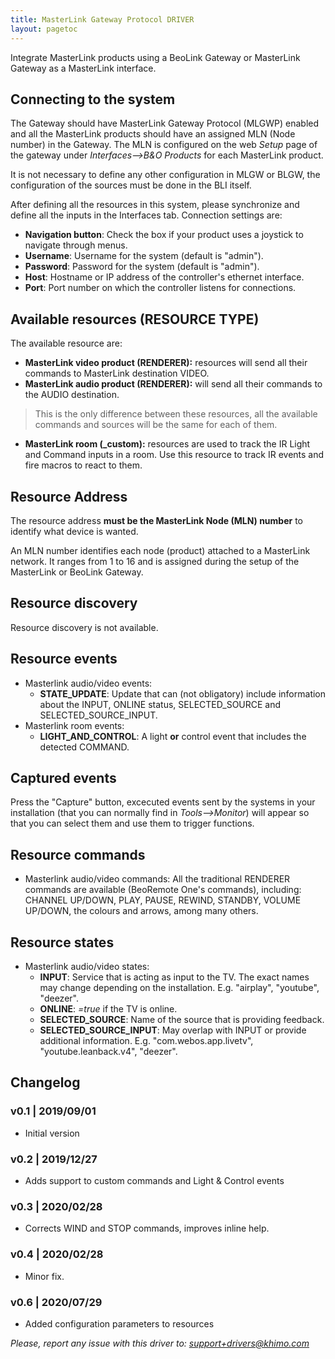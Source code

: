 ```yaml
---
title: MasterLink Gateway Protocol DRIVER
layout: pagetoc
---
```


Integrate MasterLink products using a BeoLink Gateway or MasterLink Gateway as a MasterLink interface.


## Connecting to the system

The Gateway should have MasterLink Gateway Protocol (MLGWP) enabled and all the MasterLink products should have an assigned MLN (Node number) in the Gateway. The MLN is configured on the web _Setup_ page of the gateway under *Interfaces-->B&O Products* for each MasterLink product.

It is not necessary to define any other configuration in MLGW or BLGW, the configuration of the sources must be done in the BLI itself.

After defining all the resources in this system, please synchronize and define all the inputs in the Interfaces tab.
Connection settings are:
 - **Navigation button**: Check the box if your product uses a joystick to navigate through menus.
 - **Username**: Username for the system (default is "admin").
 - **Password**: Password for the system (default is "admin").
 - **Host**: Hostname or IP address of the controller's ethernet interface.
 - **Port**: Port number on which the controller listens for connections.

## Available resources (RESOURCE TYPE)

The available resource are:
 - **MasterLink video product (RENDERER):** resources will send all their commands to MasterLink destination VIDEO.
 - **MasterLink audio product (RENDERER):** will send all their commands to the AUDIO destination. 

> This is the only difference between these resources, all the available commands and sources will be the same for each of them.

 - **MasterLink room (_custom):** resources are used to track the IR Light and Command inputs in a room. Use this resource to track IR events and fire macros to react to them.


## Resource Address

The resource address **must be the MasterLink Node (MLN) number** to identify what device is wanted.

An MLN number identifies each node (product) attached to a MasterLink network. It ranges from 1 to 16 and is assigned during the setup of the MasterLink or BeoLink Gateway.

## Resource discovery

Resource discovery is not available.

## Resource events

- Masterlink audio/video events:
  - **STATE_UPDATE**: Update that can (not obligatory) include information about the INPUT, ONLINE status, SELECTED_SOURCE and SELECTED_SOURCE_INPUT.
- Masterlink room events:
  - **LIGHT_AND_CONTROL**: A light **or** control event that includes the detected COMMAND.

## Captured events

Press the "Capture" button, excecuted events sent by the systems in your installation (that you can normally find in _Tools-->Monitor_) will appear so that you can select them and use them to trigger functions.

## Resource commands

 - Masterlink audio/video commands: All the traditional RENDERER commands are available (BeoRemote One's commands), including: CHANNEL UP/DOWN, PLAY, PAUSE, REWIND, STANDBY, VOLUME UP/DOWN, the colours and arrows, among many others.

## Resource states

- Masterlink audio/video states:
  - **INPUT**: Service that is acting as input to the TV. The exact names may change depending on the installation. E.g. "airplay", "youtube", "deezer".
  - **ONLINE**: _=true_ if the TV is online.
  - **SELECTED_SOURCE**: Name of the source that is providing feedback.
  - **SELECTED_SOURCE_INPUT**: May overlap with INPUT or provide additional information. E.g. "com.webos.app.livetv", "youtube.leanback.v4", "deezer".


## Changelog
 
### v0.1 | 2019/09/01
 - Initial version

### v0.2 | 2019/12/27 
 - Adds support to custom commands and Light & Control events

### v0.3 | 2020/02/28 
 - Corrects WIND and STOP commands, improves inline help.

### v0.4 | 2020/02/28 
 - Minor fix.

### v0.6 | 2020/07/29
 - Added configuration parameters to resources


*Please, report any issue with this driver to: support+drivers@khimo.com*